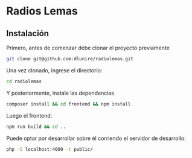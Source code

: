 # Radios Lemas

## Instalación

Primero, antes de comenzar debe clonar el proyecto previamente

```bash
git clone git@github.com:dlunire/radiolemas.git
```

Una vez clonado, ingrese el directorio:

```bash
cd radiolemas
```

Y posteriormente, instale las dependencias

```bash
composer install && cd frontend && npm install
```         

Luego el frontend:

```bash
npm run build && cd ..
```

Puede optar por desarrollar sobre él corriendo el servidor de desarrollo:

```bash
php -S localhost:4000 -t public/
```
